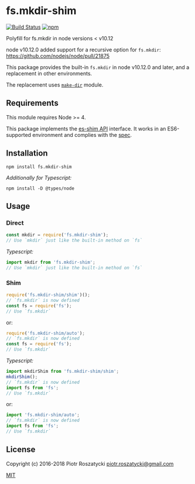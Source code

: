 # fs.mkdir-shim

<!-- markdownlint-disable MD013 -->
[![Build Status](https://secure.travis-ci.org/dex4er/js-fs.mkdir-shim.svg)](http://travis-ci.org/dex4er/js-fs.mkdir-shim) [![npm](https://img.shields.io/npm/v/fs.mkdir-shim.svg)](https://www.npmjs.com/package/fs.mkdir-shim)
<!-- markdownlint-enable MD013 -->

Polyfill for fs.mkdir in node versions &lt; v10.12

node v10.12.0 added support for a recursive option for `fs.mkdir`:
<https://github.com/nodejs/node/pull/21875>

This package provides the built-in `fs.mkdir` in node v10.12.0 and later,
and a replacement in other environments.

The replacement uses [`make-dir`](https://www.npmjs.com/package/make-dir)
module.

## Requirements

This module requires Node >= 4.

This package implements the [es-shim API](https://github.com/es-shims/api)
interface. It works in an ES6-supported environment and complies with the
[spec](http://www.ecma-international.org/ecma-262/6.0/).

## Installation

```shell
npm install fs.mkdir-shim
```

_Additionally for Typescript:_

```shell
npm install -D @types/node
```

## Usage

### Direct

```js
const mkdir = require('fs.mkdir-shim');
// Use `mkdir` just like the built-in method on `fs`
```

_Typescript:_

```ts
import mkdir from 'fs.mkdir-shim';
// Use `mkdir` just like the built-in method on `fs`
```

### Shim

```js
require('fs.mkdir-shim/shim')();
// `fs.mkdir` is now defined
const fs = require('fs');
// Use `fs.mkdir`
```

or:

```js
require('fs.mkdir-shim/auto');
// `fs.mkdir` is now defined
const fs = require('fs');
// Use `fs.mkdir`
```

_Typescript:_

```js
import mkdirShim from 'fs.mkdir-shim/shim';
mkdirShim();
// `fs.mkdir` is now defined
import fs from 'fs';
// Use `fs.mkdir`
```

or:

```js
import 'fs.mkdir-shim/auto';
// `fs.mkdir` is now defined
import fs from 'fs';
// Use `fs.mkdir`
```

## License

Copyright (c) 2016-2018 Piotr Roszatycki <piotr.roszatycki@gmail.com>

[MIT](https://opensource.org/licenses/MIT)
